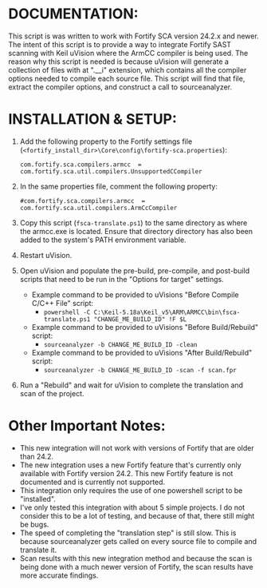 # DOCUMENTATION:

This script is was written to work with Fortify SCA version 24.2.x and newer.
The intent of this script is to provide a way to integrate Fortify SAST scanning 
with Keil uVision where the ArmCC compiler is being used.
The reason why this script is needed is because uVision will generate a collection
of files with at ".__i" extension, which contains all the compiler options needed
to compile each source file. This script will find that file, extract the compiler
options, and construct a call to sourceanalyzer.

# INSTALLATION & SETUP:

1. Add the following property to the Fortify settings file (`<fortify_install_dir>\Core\config\fortify-sca.properties`):

    `com.fortify.sca.compilers.armcc  = com.fortify.sca.util.compilers.UnsupportedCCompiler`
   
2. In the same properties file, comment the following property:

   `#com.fortify.sca.compilers.armcc  = com.fortify.sca.util.compilers.ArmCcCompiler`
   
3. Copy this script (`fsca-translate.ps1`) to the same directory as where the armcc.exe
    is located. Ensure that directory directory has also been added to the system's
    PATH environment variable.
   
4. Restart uVision.

5. Open uVision and populate the pre-build, pre-compile, and post-build scripts 
    that need to be run in the "Options for target" settings.
   - Example command to be provided to uVisions "Before Compile C/C++ File" script:
     - `powershell -C C:\Keil-5.18a\Keil_v5\ARM\ARMCC\bin\fsca-translate.ps1 "CHANGE_ME_BUILD_ID" !F $L`
   - Example command to be provided to uVisions "Before Build/Rebuild" script:
     - `sourceanalyzer -b CHANGE_ME_BUILD_ID -clean`
   - Example command to be provided to uVisions "After Build/Rebuild" script:
     - `sourceanalyzer -b CHANGE_ME_BUILD_ID -scan -f scan.fpr`

6. Run a "Rebuild" and wait for uVision to complete the translation and scan of
    the project.

# Other Important Notes:
- This new integration will not work with versions of Fortify that are older than 24.2.
- The new integration uses a new Fortify feature that's currently only available with Fortify version 24.2. This new Fortify feature is not documented and is currently not supported.
- This integration only requires the use of one powershell script to be "installed".
- I've only tested this integration with about 5 simple projects. I do not consider this to be a lot of testing, and because of that, there still might be bugs.
- The speed of completing the "translation step" is still slow. This is because sourceanalyzer gets called on every source file to compile and translate it.
- Scan results with this new integration method and because the scan is being done with a much newer version of Fortify, the scan results have more accurate findings.
